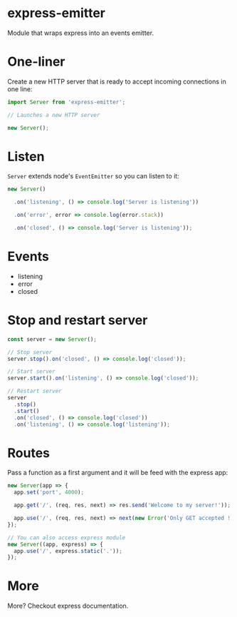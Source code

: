 express-emitter
===

Module that wraps express into an events emitter.

# One-liner

Create a new HTTP server that is ready to accept incoming connections in one line:

```js
import Server from 'express-emitter';

// Launches a new HTTP server

new Server();
```

# Listen

`Server` extends node's `EventEmitter` so you can listen to it:

```js
new Server()

  .on('listening', () => console.log('Server is listening'))

  .on('error', error => console.log(error.stack))

  .on('closed', () => console.log('Server is listening'));
```

# Events

- listening
- error
- closed

# Stop and restart server

```js
const server = new Server();

// Stop server
server.stop().on('closed', () => console.log('closed'));

// Start server
server.start().on('listening', () => console.log('closed'));

// Restart server
server
  .stop()
  .start()
  .on('closed', () => console.log('closed'))
  .on('listening', () => console.log('listening'));
```

# Routes

Pass a function as a first argument and it will be feed with the express app:

```js
new Server(app => {
  app.set('port', 4000);

  app.get('/', (req, res, next) => res.send('Welcome to my server!'));

  app.use('/', (req, res, next) => next(new Error('Only GET accepted !')));
});

// You can also access express module
new Server((app, express) => {
  app.use('/', express.static('.'));
});

```

# More

More? Checkout express documentation.
